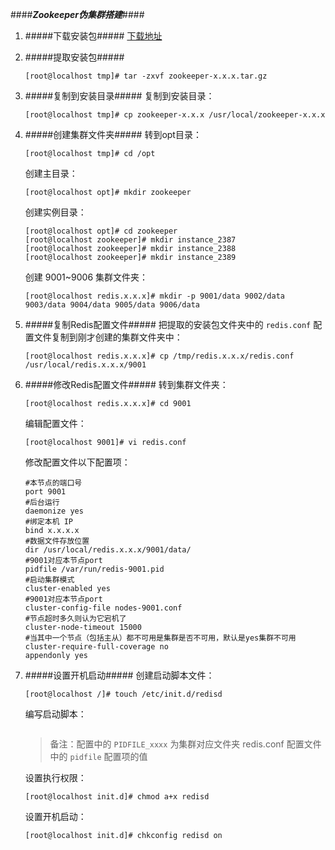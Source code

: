 ####***Zookeeper伪集群搭建***####


1. #####下载安装包#####
     [下载地址](https://www.apache.org/dyn/closer.cgi)
2. #####提取安装包#####
     ```
     [root@localhost tmp]# tar -zxvf zookeeper-x.x.x.tar.gz
     ```
3. #####复制到安装目录#####
     复制到安装目录：<br/>
     ```
     [root@localhost tmp]# cp zookeeper-x.x.x /usr/local/zookeeper-x.x.x
     ```
4. #####创建集群文件夹#####
     转到opt目录：<br/>
     ```
     [root@localhost tmp]# cd /opt
     ```
     创建主目录：<br/>
     ```
     [root@localhost opt]# mkdir zookeeper
     ```
     创建实例目录：<br/>
     ```
     [root@localhost opt]# cd zookeeper
     [root@localhost zookeeper]# mkdir instance_2387
     [root@localhost zookeeper]# mkdir instance_2388
     [root@localhost zookeeper]# mkdir instance_2389
     ```
     
     创建 9001~9006 集群文件夹：
     ```
     [root@localhost redis.x.x.x]# mkdir -p 9001/data 9002/data 9003/data 9004/data 9005/data 9006/data
     ```
5. #####复制Redis配置文件#####
     把提取的安装包文件夹中的 `redis.conf` 配置文件复制到刚才创建的集群文件夹中：
     ```
     [root@localhost redis.x.x.x]# cp /tmp/redis.x.x.x/redis.conf /usr/local/redis.x.x.x/9001
     ```
6. #####修改Redis配置文件#####
     转到集群文件夹：
     ```
     [root@localhost redis.x.x.x]# cd 9001
     ```
     编辑配置文件：
     ```
     [root@localhost 9001]# vi redis.conf
     ```
     修改配置文件以下配置项：
     ```
     #本节点的端口号
     port 9001
     #后台运行
     daemonize yes
     #绑定本机 IP
     bind x.x.x.x
     #数据文件存放位置
     dir /usr/local/redis.x.x.x/9001/data/
     #9001对应本节点port
     pidfile /var/run/redis-9001.pid
     #启动集群模式
     cluster-enabled yes
     #9001对应本节点port
     cluster-config-file nodes-9001.conf
     #节点超时多久则认为它宕机了
     cluster-node-timeout 15000
     #当其中一个节点（包括主从）都不可用是集群是否不可用，默认是yes集群不可用
     cluster-require-full-coverage no
     appendonly yes
     ```

12. #####设置开机启动#####
     创建启动脚本文件：<br/>
     ```
     [root@localhost /]# touch /etc/init.d/redisd
     ```
     编写启动脚本：<br/>
     ```
     
     ```
     > 备注：配置中的 `PIDFILE_xxxx` 为集群对应文件夹 redis.conf 配置文件中的 `pidfile` 配置项的值
     
     设置执行权限：<br/>
     ```
     [root@localhost init.d]# chmod a+x redisd
     ```
     
     设置开机启动：<br/>
     ```
     [root@localhost init.d]# chkconfig redisd on
     ```
     
